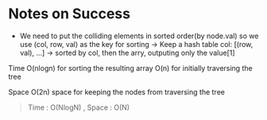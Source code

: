 # Notes on Success
+ We need to put the colliding elements in sorted order(by node.val)
  so we use (col, row, val) as the key for sorting
   -> Keep a hash table  col: [(row, val), ...]
   -> sorted by col, then the arry, outputing only the value[1]

 Time
  O(nlogn) for sorting the resulting array
  O(n) for initially traversing the tree

 Space
  O(2n) space for keeping the nodes from traversing the tree

> Time : O(NlogN) , Space : O(N)

